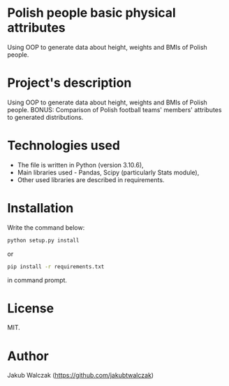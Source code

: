 # Polish people basic physical attributes

Using OOP to generate data about height, weights and BMIs of Polish people.

# Project's description

Using OOP to generate data about height, weights and BMIs of Polish people. BONUS: Comparison of Polish football teams' members' attributes to generated distributions.

# Technologies used

- The file is written in Python (version 3.10.6),
- Main libraries used - Pandas, Scipy (particularly Stats module),
- Other used libraries are described in requirements.

# Installation

Write the command below:
```bash
python setup.py install
```
or
```bash
pip install -r requirements.txt
```

in command prompt.

# License

MIT.

# Author

Jakub Walczak (https://github.com/jakubtwalczak)

